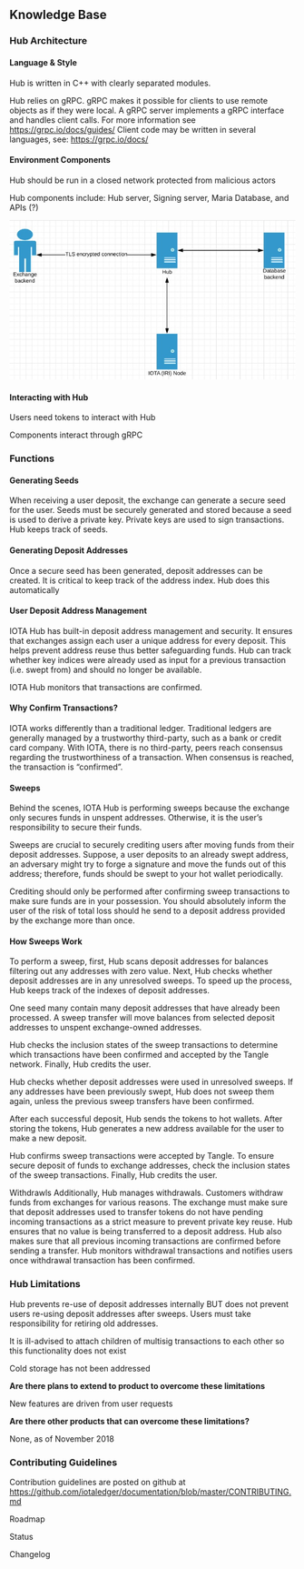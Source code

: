 ## Knowledge Base

### Hub Architecture

#### Language & Style

Hub is written in C++ with clearly separated modules.  

Hub relies on gRPC.  gRPC makes it possible for clients to use remote objects as if they were local.  A gRPC server implements a gRPC interface and handles client calls.  For more information see https://grpc.io/docs/guides/  Client code may be written in several languages, see: https://grpc.io/docs/
 
#### Environment Components	

Hub should be run in a closed network protected from malicious actors

Hub components include:  Hub server, Signing server, Maria Database, and APIs (?)

![](images/Components.jpg?raw=true)

#### Interacting with Hub 

Users need tokens to interact with Hub

Components interact through gRPC

### Functions

#### Generating Seeds
When receiving a user deposit, the exchange can generate a secure seed for the user. Seeds must be securely generated and stored because a seed is used to derive a private key. Private keys are used to sign transactions.  Hub keeps track of seeds.
 
#### Generating Deposit Addresses
Once a secure seed has been generated, deposit addresses can be created.  It is critical to keep track of the address index.  Hub does this automatically
 
#### User Deposit Address Management
IOTA Hub has built-in deposit address management and security.  It ensures that exchanges assign each user a unique address for every deposit. This helps prevent address reuse thus better safeguarding funds. Hub can track whether key indices were already used as input for a previous transaction (i.e. swept from) and should no longer be available.
 
IOTA Hub monitors that transactions are confirmed.
 
#### Why Confirm Transactions?
IOTA works differently than a traditional ledger. Traditional ledgers are generally managed by a trustworthy third-party, such as a bank or credit card company. With IOTA, there is no third-party, peers reach consensus regarding the trustworthiness of a transaction. When consensus is reached, the transaction is “confirmed”.
 
#### Sweeps
Behind the scenes, IOTA Hub is performing sweeps because the exchange only secures funds in unspent addresses. Otherwise, it is the user’s responsibility to secure their funds.
 
Sweeps are crucial to securely crediting users after moving funds from their deposit addresses. Suppose, a user deposits to an already swept address, an adversary might try to forge a signature and move the funds out of this address; therefore, funds should be swept to your hot wallet periodically.
 
Crediting should only be performed after confirming sweep transactions to make sure funds are in your possession.  You should absolutely inform the user of the risk of total loss should he send to a deposit address provided by the exchange more than once.

#### How Sweeps Work
To perform a sweep, first, Hub scans deposit addresses for balances filtering out any addresses with zero value. Next, Hub checks whether deposit addresses are in any unresolved sweeps. To speed up the process, Hub keeps track of the indexes of deposit addresses.
 
One seed many contain many deposit addresses that have already been processed. A sweep transfer will move balances from selected deposit addresses to unspent exchange-owned addresses.
 
Hub checks the inclusion states of the sweep transactions to determine which transactions have been confirmed and accepted by the Tangle network. Finally, Hub credits the user.
 
Hub checks whether deposit addresses were used in unresolved sweeps.  If any addresses have been previously swept, Hub does not sweep them again, unless the previous sweep transfers have been confirmed.
 
After each successful deposit, Hub sends the tokens to hot wallets.  After storing the tokens, Hub generates a new address available for the user to make a new deposit.  
 
Hub confirms sweep transactions were accepted by Tangle. To ensure secure deposit of funds to exchange addresses, check the inclusion states of the sweep transactions. Finally, Hub credits the user.
 
Withdrawls
Additionally, Hub manages withdrawals.  Customers withdraw funds from exchanges for various reasons. The exchange must make sure that deposit addresses used to transfer tokens do not have pending incoming transactions as a strict measure to prevent private key reuse.  Hub ensures that no value is being transferred to a deposit address.  Hub also makes sure that all previous incoming transactions are confirmed before sending a transfer.  Hub monitors withdrawal transactions and notifies users once withdrawal transaction has been confirmed.

### Hub Limitations

Hub prevents re-use of deposit addresses internally BUT does not prevent users re-using deposit addresses after sweeps.  Users must take responsibility for retiring old addresses.

It is ill-advised to attach children of multisig transactions to each other so this functionality does not exist
 
Cold storage has not been addressed

**Are there plans to extend to product to overcome these limitations**

New features are driven from user requests

**Are there other products that can overcome these limitations?**

None, as of November 2018


### Contributing Guidelines

Contribution guidelines are posted on github at https://github.com/iotaledger/documentation/blob/master/CONTRIBUTING.md

Roadmap

Status

Changelog
